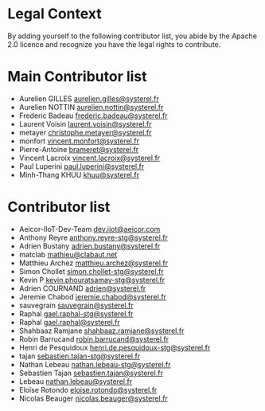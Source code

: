 # Legal Context
By adding yourself to the following contributor list,
you abide by the Apache 2.0 licence and recognize you have
the legal rights to contribute.

# Main Contributor list
* Aurelien GILLES <aurelien.gilles@systerel.fr>
* Aurelien NOTTIN <aurelien.nottin@systerel.fr>
* Frederic Badeau <frederic.badeau@systerel.fr>
* Laurent Voisin <laurent.voisin@systerel.fr>
* metayer <christophe.metayer@systerel.fr>
* monfort <vincent.monfort@systerel.fr>
* Pierre-Antoine <brameret@systerel.fr>
* Vincent Lacroix <vincent.lacroix@systerel.fr>
* Paul Luperini <paul.luperini@systerel.fr>
* Minh-Thang KHUU <khuu@systerel.fr>

# Contributor list
* Aeicor-IIoT-Dev-Team <dev.iiot@aeicor.com>
* Anthony Reyre <anthony.reyre-stg@systerel.fr>
* Adrien Bustany <adrien.bustany@systerel.fr>
* matclab <mathieu@clabaut.net>
* Matthieu Archez <matthieu.archez@systerel.fr>
* Simon Chollet <simon.chollet-stg@systerel.fr>
* Kevin P <kevin.phouratsamay-stg@systerel.fr>
* Adrien COURNAND <adrien@systerel.fr>
* Jeremie Chabod <jeremie.chabod@systerel.fr>
* sauvegrain <sauvegrain@systerel.fr>
* Raphal <gael.raphal-stg@systerel.fr>
* Raphal <gael.raphal@systerel.fr>
* Shahbaaz Ramjane <shahbaaz.ramjane@systerel.fr>
* Robin Barrucand <robin.barrucand@systerel.fr>
* Henri de Pesquidoux <henri.de.pesquidoux-stg@systerel.fr>
* tajan <sebastien.tajan-stg@systerel.fr>
* Nathan Lebeau <nathan.lebeau-stg@systerel.fr>
* Sebastien Tajan <sebastien.tajan@systerel.fr>
* Lebeau <nathan.lebeau@systerel.fr>
* Eloïse Rotondo <eloise.rotondo@systerel.fr>
* Nicolas Beauger <nicolas.beauger@systerel.fr>
